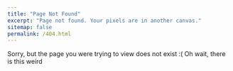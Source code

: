 ```yaml
---
title: "Page Not Found"
excerpt: "Page not found. Your pixels are in another canvas."
sitemap: false
permalink: /404.html
---
```


Sorry, but the page you were trying to view does not exist :(
Oh wait, there is this weird  <p id="messagelabel"></p>

<p id="message"></p>

<script>
    var quotes = ["$$\\mathbf{x}_{k+1} = \\mathbf{x}_{k} - \\alpha \\nabla f(\\mathbf{x}_{k})$$", "$$\texttt{if language=='Java' then return tears}$$", "$$\\pi(\\boldsymbol{\\theta}|\\mathbf{y}) = \\frac{l(\mathbf{y}|\\boldsymbol{\theta}) \\pi(\\boldsymbol{\theta})}{\\pi(\\mathbf{y})}$$", '<img src = "https://www.boredpanda.com/blog/wp-content/uploads/2018/06/Flat-Earth-Funny-Memes2-5b3339ddf2934__700.jpg">'];
    var labels = ["math equation!", "line of code!", "math equation!", "image!"]
    var index = Math.floor((Math.random() * quotes.length)); 
    document.getElementById('message').innerHTML = quotes[index];
    document.getElementbyId('messagelabel').innerHTML = labels[index];

</script>


<script type="text/javascript">
  var GOOG_FIXURL_LANG = 'en';
  var GOOG_FIXURL_SITE = '{{ site.url }}'
</script>
<script type="text/javascript"
  src="//linkhelp.clients.google.com/tbproxy/lh/wm/fixurl.js">
</script>
